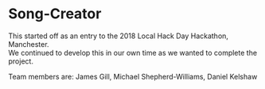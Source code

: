 # Song-Creator

This started off as an entry to the 2018 Local Hack Day Hackathon, Manchester.
<br>
We continued to develop this in our own time as we wanted to complete the project.

Team members are: James Gill, Michael Shepherd-Williams, Daniel Kelshaw

